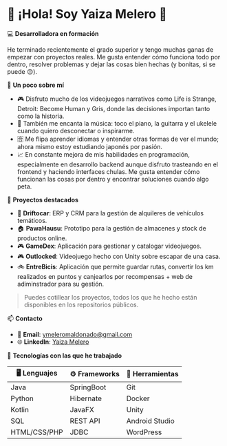# 👋 ¡Hola! Soy Yaiza Melero 🌙

💻 **Desarrolladora en formación**  

He terminado recientemente el grado superior y tengo muchas ganas de empezar con proyectos reales. Me gusta entender cómo funciona todo por dentro, resolver problemas y dejar las cosas bien hechas (y bonitas, si se puede 😌).

🎸 **Un poco sobre mí**   

- 🎮 Disfruto mucho de los videojuegos narrativos como Life is Strange, Detroit: Become Human y Gris, donde las decisiones importan tanto como la historia. 
- 🎵 También me encanta la música: toco el piano, la guitarra y el ukelele cuando quiero desconectar o inspirarme. 
- 🈴 Me flipa aprender idiomas y entender otras formas de ver el mundo; ahora mismo estoy estudiando japonés por pasión. 
- 📈 En constante mejora de mis habilidades en programación, especialmente en desarrollo backend aunque disfruto trasteando en el frontend y haciendo interfaces chulas. Me gusta entender cómo funcionan las cosas por dentro y encontrar soluciones cuando algo peta.

🎯 **Proyectos destacados**  
- 🚗 **Driftocar**: ERP y CRM para la gestión de alquileres de vehículos temáticos.
- 🏠 **PawaHausu**: Prototipo para la gestión de almacenes y stock de productos online.
- 🎮 **GameDex**: Aplicación para gestionar y catalogar videojuegos.
- 🎮 **Outlocked**: Videojuego hecho con Unity sobre escapar de una casa.
- 🚲 **EntreBicis**: Aplicación que permite guardar rutas, convertir los km realizados en puntos y canjearlos por recompensas + web de adiminstrador para su gestión.

> Puedes cotillear los proyectos, todos los que he hecho están disponibles en los repositorios públicos.


📫 **Contacto**  
- 📧 **Email**: ymeleromaldonado@gmail.com  
- 🌐 **LinkedIn**: [Yaiza Melero](https://www.linkedin.com/in/yaiza-m-0722632a2/)  

🚀 **Tecnologías con las que he trabajado**

| 🖥️ Lenguajes | ⚙️ Frameworks | 🧰 Herramientas |
|------------------|-------------------|----------------------|
| Java             | SpringBoot        | Git                  |
| Python           | Hibernate         | Docker               |
| Kotlin           | JavaFX            | Unity                |
| SQL              | REST API          | Android Studio       |
| HTML/CSS/PHP     | JDBC              | WordPress            |
